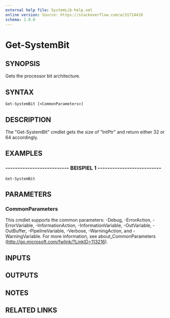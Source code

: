 ```yaml
---
external help file: SystemLib-help.xml
online version: Source: https://stackoverflow.com/a/31714410
schema: 2.0.0
---
```


# Get-SystemBit

## SYNOPSIS
Gets the processor bit architecture.

## SYNTAX

```
Get-SystemBit [<CommonParameters>]
```

## DESCRIPTION
The "Get-SystemBit" cmdlet gets the size of "IntPtr" and return either 32 or 64 accordingly.

## EXAMPLES

### -------------------------- BEISPIEL 1 --------------------------
```
Get-SystemBit
```

## PARAMETERS

### CommonParameters
This cmdlet supports the common parameters: -Debug, -ErrorAction, -ErrorVariable, -InformationAction, -InformationVariable, -OutVariable, -OutBuffer, -PipelineVariable, -Verbose, -WarningAction, and -WarningVariable. For more information, see about_CommonParameters (http://go.microsoft.com/fwlink/?LinkID=113216).

## INPUTS

## OUTPUTS

## NOTES

## RELATED LINKS

